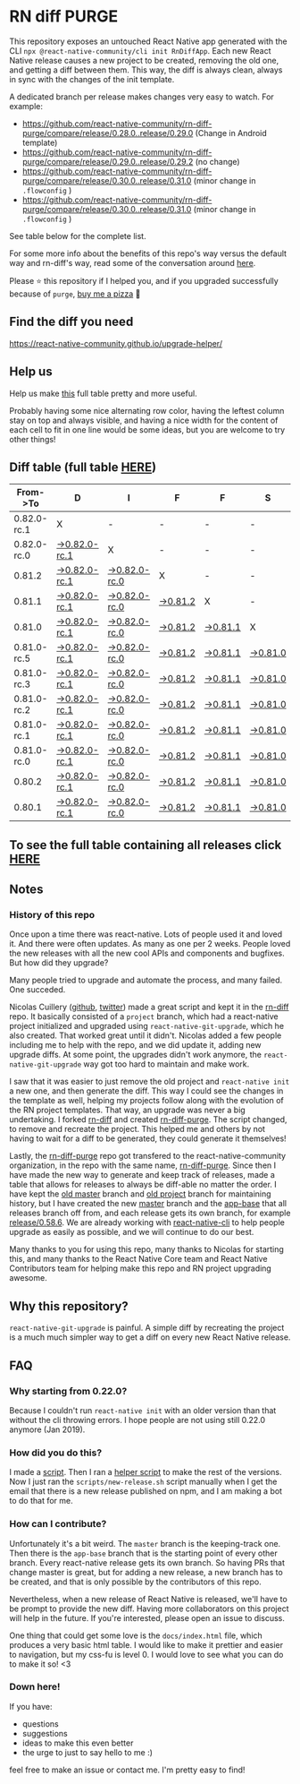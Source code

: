 # RN diff PURGE

This repository exposes an untouched React Native app generated with the CLI
`npx @react-native-community/cli init RnDiffApp`. Each new React Native release causes a new project to be created, removing the old one, and getting a diff between them. This way, the diff is always clean, always in sync with the changes of the init template.

A dedicated branch per release makes changes very easy
to watch. For example:

- https://github.com/react-native-community/rn-diff-purge/compare/release/0.28.0..release/0.29.0
  (Change in Android template)
- https://github.com/react-native-community/rn-diff-purge/compare/release/0.29.0..release/0.29.2
  (no change)
- https://github.com/react-native-community/rn-diff-purge/compare/release/0.30.0..release/0.31.0
  (minor change in `.flowconfig` )
- https://github.com/react-native-community/rn-diff-purge/compare/release/0.30.0..release/0.31.0
  (minor change in `.flowconfig` )

See table below for the complete list.

For some more info about the benefits of this repo's way versus the default way and rn-diff's way, read some of the conversation around [here](https://github.com/react-native-community/discussions-and-proposals/issues/68#issuecomment-452227478).

Please :star: this repository if I helped you, and if you upgraded successfully because of `purge`, [buy me a pizza](https://www.buymeacoffee.com/pvinis) :pizza:

## Find the diff you need

https://react-native-community.github.io/upgrade-helper/

## Help us

Help us make [this](https://react-native-community.github.io/rn-diff-purge) full table pretty and more useful.

Probably having some nice alternating row color, having the leftest column stay on top and always visible, and having a nice width for the content of each cell to fit in one line would be some ideas, but you are welcome to try other things!

## Diff table (full table [HERE](https://react-native-community.github.io/rn-diff-purge/))

| From->To    | D                                                                                                                         | I                                                                                                                         | F                                                                                                               | F                                                                                                               | S                                                                                                               |                                                                                                                           | =                                                                                                                         | =                                                                                                                         |                                                                                                                           | F                                                                                                                    | U                                                                                                          | N |
| ----------- | ------------------------------------------------------------------------------------------------------------------------- | ------------------------------------------------------------------------------------------------------------------------- | --------------------------------------------------------------------------------------------------------------- | --------------------------------------------------------------------------------------------------------------- | --------------------------------------------------------------------------------------------------------------- | ------------------------------------------------------------------------------------------------------------------------- | ------------------------------------------------------------------------------------------------------------------------- | ------------------------------------------------------------------------------------------------------------------------- | ------------------------------------------------------------------------------------------------------------------------- | -------------------------------------------------------------------------------------------------------------------- | ---------------------------------------------------------------------------------------------------------- | - |
| 0.82.0-rc.1 | X                                                                                                                         | -                                                                                                                         | -                                                                                                               | -                                                                                                               | -                                                                                                               | -                                                                                                                         | -                                                                                                                         | -                                                                                                                         | -                                                                                                                         | -                                                                                                                    | -                                                                                                          | - |
| 0.82.0-rc.0 | [->0.82.0-rc.1](https://github.com/react-native-community/rn-diff-purge/compare/release/0.82.0-rc.0..release/0.82.0-rc.1) | X                                                                                                                         | -                                                                                                               | -                                                                                                               | -                                                                                                               | -                                                                                                                         | -                                                                                                                         | -                                                                                                                         | -                                                                                                                         | -                                                                                                                    | -                                                                                                          | - |
| 0.81.2      | [->0.82.0-rc.1](https://github.com/react-native-community/rn-diff-purge/compare/release/0.81.2..release/0.82.0-rc.1)      | [->0.82.0-rc.0](https://github.com/react-native-community/rn-diff-purge/compare/release/0.81.2..release/0.82.0-rc.0)      | X                                                                                                               | -                                                                                                               | -                                                                                                               | -                                                                                                                         | -                                                                                                                         | -                                                                                                                         | -                                                                                                                         | -                                                                                                                    | -                                                                                                          | - |
| 0.81.1      | [->0.82.0-rc.1](https://github.com/react-native-community/rn-diff-purge/compare/release/0.81.1..release/0.82.0-rc.1)      | [->0.82.0-rc.0](https://github.com/react-native-community/rn-diff-purge/compare/release/0.81.1..release/0.82.0-rc.0)      | [->0.81.2](https://github.com/react-native-community/rn-diff-purge/compare/release/0.81.1..release/0.81.2)      | X                                                                                                               | -                                                                                                               | -                                                                                                                         | -                                                                                                                         | -                                                                                                                         | -                                                                                                                         | -                                                                                                                    | -                                                                                                          | - |
| 0.81.0      | [->0.82.0-rc.1](https://github.com/react-native-community/rn-diff-purge/compare/release/0.81.0..release/0.82.0-rc.1)      | [->0.82.0-rc.0](https://github.com/react-native-community/rn-diff-purge/compare/release/0.81.0..release/0.82.0-rc.0)      | [->0.81.2](https://github.com/react-native-community/rn-diff-purge/compare/release/0.81.0..release/0.81.2)      | [->0.81.1](https://github.com/react-native-community/rn-diff-purge/compare/release/0.81.0..release/0.81.1)      | X                                                                                                               | -                                                                                                                         | -                                                                                                                         | -                                                                                                                         | -                                                                                                                         | -                                                                                                                    | -                                                                                                          | - |
| 0.81.0-rc.5 | [->0.82.0-rc.1](https://github.com/react-native-community/rn-diff-purge/compare/release/0.81.0-rc.5..release/0.82.0-rc.1) | [->0.82.0-rc.0](https://github.com/react-native-community/rn-diff-purge/compare/release/0.81.0-rc.5..release/0.82.0-rc.0) | [->0.81.2](https://github.com/react-native-community/rn-diff-purge/compare/release/0.81.0-rc.5..release/0.81.2) | [->0.81.1](https://github.com/react-native-community/rn-diff-purge/compare/release/0.81.0-rc.5..release/0.81.1) | [->0.81.0](https://github.com/react-native-community/rn-diff-purge/compare/release/0.81.0-rc.5..release/0.81.0) | X                                                                                                                         | -                                                                                                                         | -                                                                                                                         | -                                                                                                                         | -                                                                                                                    | -                                                                                                          | - |
| 0.81.0-rc.3 | [->0.82.0-rc.1](https://github.com/react-native-community/rn-diff-purge/compare/release/0.81.0-rc.3..release/0.82.0-rc.1) | [->0.82.0-rc.0](https://github.com/react-native-community/rn-diff-purge/compare/release/0.81.0-rc.3..release/0.82.0-rc.0) | [->0.81.2](https://github.com/react-native-community/rn-diff-purge/compare/release/0.81.0-rc.3..release/0.81.2) | [->0.81.1](https://github.com/react-native-community/rn-diff-purge/compare/release/0.81.0-rc.3..release/0.81.1) | [->0.81.0](https://github.com/react-native-community/rn-diff-purge/compare/release/0.81.0-rc.3..release/0.81.0) | [->0.81.0-rc.5](https://github.com/react-native-community/rn-diff-purge/compare/release/0.81.0-rc.3..release/0.81.0-rc.5) | X                                                                                                                         | -                                                                                                                         | -                                                                                                                         | -                                                                                                                    | -                                                                                                          | - |
| 0.81.0-rc.2 | [->0.82.0-rc.1](https://github.com/react-native-community/rn-diff-purge/compare/release/0.81.0-rc.2..release/0.82.0-rc.1) | [->0.82.0-rc.0](https://github.com/react-native-community/rn-diff-purge/compare/release/0.81.0-rc.2..release/0.82.0-rc.0) | [->0.81.2](https://github.com/react-native-community/rn-diff-purge/compare/release/0.81.0-rc.2..release/0.81.2) | [->0.81.1](https://github.com/react-native-community/rn-diff-purge/compare/release/0.81.0-rc.2..release/0.81.1) | [->0.81.0](https://github.com/react-native-community/rn-diff-purge/compare/release/0.81.0-rc.2..release/0.81.0) | [->0.81.0-rc.5](https://github.com/react-native-community/rn-diff-purge/compare/release/0.81.0-rc.2..release/0.81.0-rc.5) | [->0.81.0-rc.3](https://github.com/react-native-community/rn-diff-purge/compare/release/0.81.0-rc.2..release/0.81.0-rc.3) | X                                                                                                                         | -                                                                                                                         | -                                                                                                                    | -                                                                                                          | - |
| 0.81.0-rc.1 | [->0.82.0-rc.1](https://github.com/react-native-community/rn-diff-purge/compare/release/0.81.0-rc.1..release/0.82.0-rc.1) | [->0.82.0-rc.0](https://github.com/react-native-community/rn-diff-purge/compare/release/0.81.0-rc.1..release/0.82.0-rc.0) | [->0.81.2](https://github.com/react-native-community/rn-diff-purge/compare/release/0.81.0-rc.1..release/0.81.2) | [->0.81.1](https://github.com/react-native-community/rn-diff-purge/compare/release/0.81.0-rc.1..release/0.81.1) | [->0.81.0](https://github.com/react-native-community/rn-diff-purge/compare/release/0.81.0-rc.1..release/0.81.0) | [->0.81.0-rc.5](https://github.com/react-native-community/rn-diff-purge/compare/release/0.81.0-rc.1..release/0.81.0-rc.5) | [->0.81.0-rc.3](https://github.com/react-native-community/rn-diff-purge/compare/release/0.81.0-rc.1..release/0.81.0-rc.3) | [->0.81.0-rc.2](https://github.com/react-native-community/rn-diff-purge/compare/release/0.81.0-rc.1..release/0.81.0-rc.2) | X                                                                                                                         | -                                                                                                                    | -                                                                                                          | - |
| 0.81.0-rc.0 | [->0.82.0-rc.1](https://github.com/react-native-community/rn-diff-purge/compare/release/0.81.0-rc.0..release/0.82.0-rc.1) | [->0.82.0-rc.0](https://github.com/react-native-community/rn-diff-purge/compare/release/0.81.0-rc.0..release/0.82.0-rc.0) | [->0.81.2](https://github.com/react-native-community/rn-diff-purge/compare/release/0.81.0-rc.0..release/0.81.2) | [->0.81.1](https://github.com/react-native-community/rn-diff-purge/compare/release/0.81.0-rc.0..release/0.81.1) | [->0.81.0](https://github.com/react-native-community/rn-diff-purge/compare/release/0.81.0-rc.0..release/0.81.0) | [->0.81.0-rc.5](https://github.com/react-native-community/rn-diff-purge/compare/release/0.81.0-rc.0..release/0.81.0-rc.5) | [->0.81.0-rc.3](https://github.com/react-native-community/rn-diff-purge/compare/release/0.81.0-rc.0..release/0.81.0-rc.3) | [->0.81.0-rc.2](https://github.com/react-native-community/rn-diff-purge/compare/release/0.81.0-rc.0..release/0.81.0-rc.2) | [->0.81.0-rc.1](https://github.com/react-native-community/rn-diff-purge/compare/release/0.81.0-rc.0..release/0.81.0-rc.1) | X                                                                                                                    | -                                                                                                          | - |
| 0.80.2      | [->0.82.0-rc.1](https://github.com/react-native-community/rn-diff-purge/compare/release/0.80.2..release/0.82.0-rc.1)      | [->0.82.0-rc.0](https://github.com/react-native-community/rn-diff-purge/compare/release/0.80.2..release/0.82.0-rc.0)      | [->0.81.2](https://github.com/react-native-community/rn-diff-purge/compare/release/0.80.2..release/0.81.2)      | [->0.81.1](https://github.com/react-native-community/rn-diff-purge/compare/release/0.80.2..release/0.81.1)      | [->0.81.0](https://github.com/react-native-community/rn-diff-purge/compare/release/0.80.2..release/0.81.0)      | [->0.81.0-rc.5](https://github.com/react-native-community/rn-diff-purge/compare/release/0.80.2..release/0.81.0-rc.5)      | [->0.81.0-rc.3](https://github.com/react-native-community/rn-diff-purge/compare/release/0.80.2..release/0.81.0-rc.3)      | [->0.81.0-rc.2](https://github.com/react-native-community/rn-diff-purge/compare/release/0.80.2..release/0.81.0-rc.2)      | [->0.81.0-rc.1](https://github.com/react-native-community/rn-diff-purge/compare/release/0.80.2..release/0.81.0-rc.1)      | [->0.81.0-rc.0](https://github.com/react-native-community/rn-diff-purge/compare/release/0.80.2..release/0.81.0-rc.0) | X                                                                                                          | - |
| 0.80.1      | [->0.82.0-rc.1](https://github.com/react-native-community/rn-diff-purge/compare/release/0.80.1..release/0.82.0-rc.1)      | [->0.82.0-rc.0](https://github.com/react-native-community/rn-diff-purge/compare/release/0.80.1..release/0.82.0-rc.0)      | [->0.81.2](https://github.com/react-native-community/rn-diff-purge/compare/release/0.80.1..release/0.81.2)      | [->0.81.1](https://github.com/react-native-community/rn-diff-purge/compare/release/0.80.1..release/0.81.1)      | [->0.81.0](https://github.com/react-native-community/rn-diff-purge/compare/release/0.80.1..release/0.81.0)      | [->0.81.0-rc.5](https://github.com/react-native-community/rn-diff-purge/compare/release/0.80.1..release/0.81.0-rc.5)      | [->0.81.0-rc.3](https://github.com/react-native-community/rn-diff-purge/compare/release/0.80.1..release/0.81.0-rc.3)      | [->0.81.0-rc.2](https://github.com/react-native-community/rn-diff-purge/compare/release/0.80.1..release/0.81.0-rc.2)      | [->0.81.0-rc.1](https://github.com/react-native-community/rn-diff-purge/compare/release/0.80.1..release/0.81.0-rc.1)      | [->0.81.0-rc.0](https://github.com/react-native-community/rn-diff-purge/compare/release/0.80.1..release/0.81.0-rc.0) | [->0.80.2](https://github.com/react-native-community/rn-diff-purge/compare/release/0.80.1..release/0.80.2) | X |

## To see the full table containing all releases click [HERE](https://react-native-community.github.io/rn-diff-purge/)

## Notes

### History of this repo

Once upon a time there was react-native. Lots of people used it and loved it. And there were often updates. As many as one per 2 weeks. People loved the new releases with all the new cool APIs and components and bugfixes. But how did they upgrade?

Many people tried to upgrade and automate the process, and many failed. One succeded.

Nicolas Cuillery ([github](https://github.com/ncuillery), [twitter](https://twitter.com/ncuillery)) made a great script and kept it in the [rn-diff](https://github.com/ncuillery/rn-diff) repo. It basically consisted of a `project` branch, which had a react-native project initialized and upgraded using `react-native-git-upgrade`, which he also created. That worked great until it didn't. Nicolas added a few people including me to help with the repo, and we did update it, adding new upgrade diffs. At some point, the upgrades didn't work anymore, the `react-native-git-upgrade` way got too hard to maintain and make work.

I saw that it was easier to just remove the old project and `react-native init` a new one, and then generate the diff. This way I could see the changes in the template as well, helping my projects follow along with the evolution of the RN project templates. That way, an upgrade was never a big undertaking. I forked [rn-diff](https://github.com/ncuillery/rn-diff) and created [rn-diff-purge](https://github.com/react-native-community/rn-diff-purge). The script changed, to remove and recreate the project. This helped me and others by not having to wait for a diff to be generated, they could generate it themselves!

Lastly, the [rn-diff-purge](https://github.com/react-native-community/rn-diff-purge) repo got transfered to the react-native-community organization, in the repo with the same name, [rn-diff-purge](https://github.com/react-native-community/rn-diff-purge). Since then I have made the new way to generate and keep track of releases, made a table that allows for releases to always be diff-able no matter the order. I have kept the [old master](https://github.com/react-native-community/rn-diff-purge/tree/old/master) branch and [old project](https://github.com/react-native-community/rn-diff-purge/tree/old/project) branch for maintaining history, but I have created the new [master](https://github.com/react-native-community/rn-diff-purge/tree/master) branch and the [app-base](https://github.com/react-native-community/rn-diff-purge/tree/app-base) that all releases branch off from, and each release gets its own branch, for example [release/0.58.6](https://github.com/react-native-community/rn-diff-purge/tree/release/0.58.6). We are already working with [react-native-cli](https://github.com/react-native-community/react-native-cli) to help people upgrade as easily as possible, and we will continue to do our best.

Many thanks to you for using this repo, many thanks to Nicolas for starting this, and many thanks to the React Native Core team and React Native Contributors team for helping make this repo and RN project upgrading awesome.

## Why this repository?

`react-native-git-upgrade` is painful. A simple diff by recreating the project is a much much simpler way to get a diff on every new React Native release.

## FAQ

### Why starting from 0.22.0?

Because I couldn't run `react-native init` with an older version than that without the cli throwing errors. I hope people are not using still 0.22.0 anymore (Jan 2019).

### How did you do this?

I made a [script](https://github.com/react-native-community/rn-diff-purge/blob/master/scripts/new-release.sh). Then I ran a [helper script](https://github.com/react-native-community/rn-diff-purge/blob/master/scripts/new-release.sh) to make the rest of the versions.
Now I just ran the `scripts/new-release.sh` script manually when I get the email that there is a new release published on npm, and I am making a bot to do that for me.

### How can I contribute?

Unfortunately it's a bit weird. The `master` branch is the keeping-track one. Then there is the `app-base` branch that is the starting point of every other branch. Every react-native release gets its own branch. So having PRs that change master is great, but for adding a new release, a new branch has to be created, and that is only possible by the contributors of this repo.

Nevertheless, when a new release of React Native is released, we'll have to be prompt to provide
the new diff. Having more collaborators on this project will help in the future. If you're interested, please open an issue to discuss.

One thing that could get some love is the `docs/index.html` file, which produces a very basic html table. I would like to make it prettier and easier to navigation, but my css-fu is level 0. I would love to see what you can do to make it so! <3

### Down here!

If you have:

- questions
- suggestions
- ideas to make this even better
- the urge to just to say hello to me :)

feel free to make an issue or contact me. I'm pretty easy to find!
